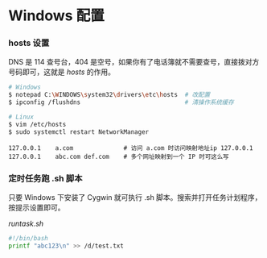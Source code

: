 # Windows 配置


### hosts 设置

DNS 是 114 查号台，404 是空号，如果你有了电话簿就不需要查号，直接拨对方号码即可，这就是 _hosts_ 的作用。

```bash
# Windows
$ notepad C:\WINDOWS\system32\drivers\etc\hosts  # 改配置
$ ipconfig /flushdns                             # 清操作系统缓存

# Linux
$ vim /etc/hosts
$ sudo systemctl restart NetworkManager
```

```text
127.0.0.1    a.com              # 访问 a.com 时访问映射地址ip 127.0.0.1
127.0.0.1    abc.com def.com    # 多个网址映射到一个 IP 时可这么写
```


### 定时任务跑 .sh 脚本

只要 Windows 下安装了 Cygwin 就可执行 .sh 脚本。搜索并打开任务计划程序，按提示设置即可。

_runtask.sh_

```bash
#!/bin/bash
printf "abc123\n" >> /d/test.txt
```

